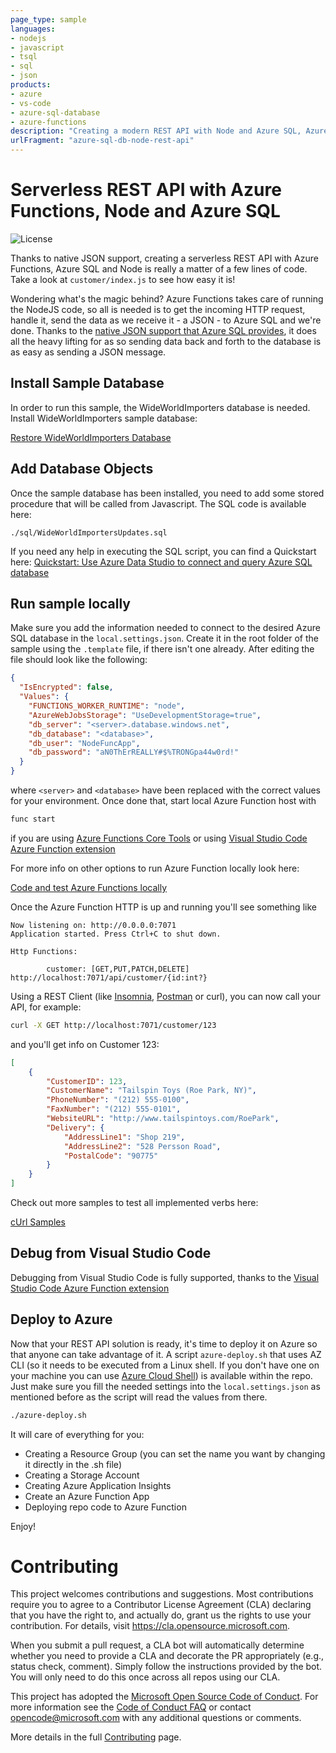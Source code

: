 ```yaml
---
page_type: sample
languages:
- nodejs
- javascript
- tsql
- sql
- json
products:
- azure
- vs-code
- azure-sql-database
- azure-functions
description: "Creating a modern REST API with Node and Azure SQL, Azure Functions and Visual Studio Code"
urlFragment: "azure-sql-db-node-rest-api"
---
```


# Serverless REST API with Azure Functions, Node and Azure SQL

![License](https://img.shields.io/badge/license-MIT-green.svg)

<!-- 
Guidelines on README format: https://review.docs.microsoft.com/help/onboard/admin/samples/concepts/readme-template?branch=master

Guidance on onboarding samples to docs.microsoft.com/samples: https://review.docs.microsoft.com/help/onboard/admin/samples/process/onboarding?branch=master

Taxonomies for products and languages: https://review.docs.microsoft.com/new-hope/information-architecture/metadata/taxonomies?branch=master
-->

Thanks to native JSON support, creating a serverless REST API with Azure Functions, Azure SQL and Node is really a matter of a few lines of code. Take a look at `customer/index.js` to see how easy it is!

Wondering what's the magic behind? Azure Functions takes care of running the NodeJS code, so all is needed is to get the incoming HTTP request, handle it, send the data as we receive it - a JSON - to Azure SQL and we're done. Thanks to the [native JSON support that Azure SQL provides](https://docs.microsoft.com/en-us/azure/sql-database/sql-database-json-features), it does all the heavy lifting for as so sending data back and forth to the database is as easy as sending a JSON message.

## Install Sample Database

In order to run this sample, the WideWorldImporters database is needed. Install WideWorldImporters sample database:

[Restore WideWorldImporters Database](https://github.com/yorek/azure-sql-db-samples#restore-wideworldimporters-database)

## Add Database Objects

Once the sample database has been installed, you need to add some stored procedure that will be called from Javascript. The SQL code is available here:

`./sql/WideWorldImportersUpdates.sql`

If you need any help in executing the SQL script, you can find a Quickstart here: [Quickstart: Use Azure Data Studio to connect and query Azure SQL database](https://docs.microsoft.com/en-us/sql/azure-data-studio/quickstart-sql-database)

## Run sample locally

Make sure you add the information needed to connect to the desired Azure SQL database in the `local.settings.json`. Create it in the root folder of the sample using the `.template` file, if there isn't one already. After editing the file should look like the following:

```json
{
  "IsEncrypted": false,
  "Values": {
    "FUNCTIONS_WORKER_RUNTIME": "node",
    "AzureWebJobsStorage": "UseDevelopmentStorage=true",
    "db_server": "<server>.database.windows.net",
    "db_database": "<database>",
    "db_user": "NodeFuncApp",
    "db_password": "aN0ThErREALLY#$%TRONGpa44w0rd!"
  }
}
```

where `<server>` and `<database>` have been replaced with the correct values for your environment. Once done that, start local Azure Function host with

```bash
func start
```

if you are using [Azure Functions Core Tools](https://www.npmjs.com/package/azure-functions-core-tools) or using [Visual Studio Code Azure Function extension](https://marketplace.visualstudio.com/items?itemName=ms-azuretools.vscode-azurefunctions)

For more info on other options to run Azure Function locally look here:

[Code and test Azure Functions locally](https://docs.microsoft.com/en-us/azure/azure-functions/functions-develop-local)

Once the Azure Function HTTP  is up and running you'll see something like

```text
Now listening on: http://0.0.0.0:7071
Application started. Press Ctrl+C to shut down.

Http Functions:

        customer: [GET,PUT,PATCH,DELETE] http://localhost:7071/api/customer/{id:int?}
```

Using a REST Client (like [Insomnia](https://insomnia.rest/), [Postman](https://www.getpostman.com/) or curl), you can now call your API, for example:

```bash
curl -X GET http://localhost:7071/customer/123
```

and you'll get info on Customer 123:

```json
[
    {
        "CustomerID": 123,
        "CustomerName": "Tailspin Toys (Roe Park, NY)",
        "PhoneNumber": "(212) 555-0100",
        "FaxNumber": "(212) 555-0101",
        "WebsiteURL": "http://www.tailspintoys.com/RoePark",
        "Delivery": {
            "AddressLine1": "Shop 219",
            "AddressLine2": "528 Persson Road",
            "PostalCode": "90775"
        }
    }
]
```

Check out more samples to test all implemented verbs here:

[cUrl Samples](./sample-usage.md)

## Debug from Visual Studio Code

Debugging from Visual Studio Code is fully supported, thanks to the [Visual Studio Code Azure Function extension](https://marketplace.visualstudio.com/items?itemName=ms-azuretools.vscode-azurefunctions)

## Deploy to Azure

Now that your REST API solution is ready, it's time to deploy it on Azure so that anyone can take advantage of it. A script `azure-deploy.sh` that uses AZ CLI (so it needs to be executed from a Linux shell. If you don't have one on your machine you can use [Azure Cloud Shell](https://azure.microsoft.com/en-us/features/cloud-shell)) is available within the repo. Just make sure you fill the needed settings into the `local.settings.json` as mentioned before as the script will read the values from there.

```bash
./azure-deploy.sh
```

It will care of everything for you:

- Creating a Resource Group (you can set the name you want by changing it directly in the .sh file)
- Creating a Storage Account
- Creating Azure Application Insights
- Create an Azure Function App
- Deploying repo code to Azure Function

Enjoy!

# Contributing 

This project welcomes contributions and suggestions.  Most contributions require you to agree to a
Contributor License Agreement (CLA) declaring that you have the right to, and actually do, grant us
the rights to use your contribution. For details, visit https://cla.opensource.microsoft.com.

When you submit a pull request, a CLA bot will automatically determine whether you need to provide
a CLA and decorate the PR appropriately (e.g., status check, comment). Simply follow the instructions
provided by the bot. You will only need to do this once across all repos using our CLA.

This project has adopted the [Microsoft Open Source Code of Conduct](https://opensource.microsoft.com/codeofconduct/).
For more information see the [Code of Conduct FAQ](https://opensource.microsoft.com/codeofconduct/faq/) or
contact [opencode@microsoft.com](mailto:opencode@microsoft.com) with any additional questions or comments.

More details in the full [Contributing](./CONTRIBUTING.md) page.
